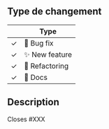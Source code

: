 <!--
Merci pour cette Pull Request!

Pour faciliter le process de revue des PR, merci de compléter les points suivants:

- [ ] Ajouter vous aux CONTRIBUTORS si vous êtes un nouveau *contributeur*.
- [ ] Ajouter une entrée ChangeLog en décribvant ce que votre PR fait.
- [ ] S'il s'agit d'une nouvelle fonctionnalité, ou un fix d'un bug important, ajoutez une entrée What's New dans 
      `doc/whatsnew/<current release.rst>`.
- [ ] Ecrivez une bonne description de votre PR.
-->

## Type de changement

<!-- Conserver les lignes correspondants à votre type de changement: -->

|     | Type                   |
| --- | ---------------------- |
| ✓   | :bug: Bug fix          |
| ✓   | :sparkles: New feature |
| ✓   | :hammer: Refactoring   |
| ✓   | :scroll: Docs          |

## Description

<!--
Si cette PR règle une issue particulière, saisissez son ID. L'issue sera automatiquement marquée comme **réglée** quand ce PR sera mergée.:
-->

Closes #XXX
